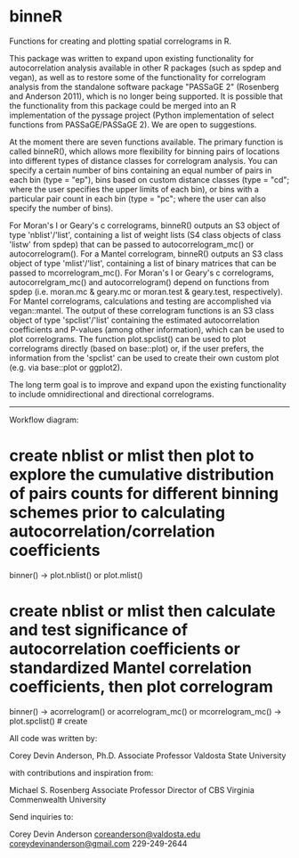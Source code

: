 # binneR

Functions for creating and plotting spatial correlograms in R.

This package was written to expand upon existing functionality for autocorrelation analysis available in other R packages (such as spdep and vegan), as well as to restore some of the functionality for correlogram analysis from the standalone software package "PASSaGE 2" (Rosenberg and Anderson 2011), which is no longer being supported. It is possible that the functionality from this package could be merged into an R implementation of the pyssage project (Python implementation of select functions from PASSaGE/PASSaGE 2). We are open to suggestions.  

At the moment there are seven functions available. The primary function is called binneR(), which allows more flexibility for binning pairs of locations into different types of distance classes for correlogram analysis. You can specify a certain number of bins containing an equal number of pairs in each bin (type = "ep"), bins based on custom distance classes (type = "cd"; where the user specifies the upper limits of each bin), or bins with a particular pair count in each bin (type = "pc"; where the user can also specify the number of bins).

For Moran's I or Geary's c correlograms, binneR() outputs an S3 object of type 'nblist'/'list', containing a list of weight lists (S4 class objects of class 'listw' from spdep) that can be passed to autocorrelogram_mc() or autocorrelogram(). For a Mantel correlogram, binneR() outputs an S3 class object of type 'mlist'/'list', containing a list of binary matrices that can be passed to mcorrelogram_mc(). For Moran's I or Geary's c correlograms, autocorrelgram_mc() and autocorrelogram() depend on functions from spdep (i.e. moran.mc & geary.mc or moran.test & geary.test, respectively). For Mantel correlograms, calculations and testing are accomplished via vegan::mantel. The output of these correlogram functions is an S3 class object of type 'spclist'/'list' containing the estimated autocorrelation coefficients and P-values (among other information), which can be used to plot correlograms. The function plot.spclist() can be used to plot correlograms directly (based on base::plot) or, if the user prefers, the information from the 'spclist' can be used to create their own custom plot (e.g. via base::plot or ggplot2).

The long term goal is to improve and expand upon the existing functionality to include omnidirectional and directional correlograms.

----

Workflow diagram:

# create nblist or mlist then plot to explore the cumulative distribution of pairs counts for different binning schemes prior to calculating autocorrelation/correlation  coefficients

binner() -> plot.nblist() or plot.mlist()

# create nblist or mlist then calculate and test significance of autocorrelation coefficients or standardized Mantel correlation coefficients, then plot correlogram
binner() -> acorrelogram() or acorrelogram_mc() or mcorrelogram_mc() -> plot.spclist()  # create 

All code was written by:

Corey Devin Anderson, Ph.D.
Associate Professor
Valdosta State University

with contributions and inspiration from:

Michael S. Rosenberg
Associate Professor
Director of CBS
Virginia Commenwealth University


Send inquiries to:

Corey Devin Anderson
coreanderson@valdosta.edu
coreydevinanderson@gmail.com
229-249-2644
 
